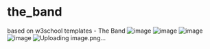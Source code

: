 # the_band
based on w3school templates - The Band
![image](https://user-images.githubusercontent.com/60055231/131676175-5e2c89e1-4b37-479d-a9e8-d3c64f5082c4.png)
![image](https://user-images.githubusercontent.com/60055231/131676651-d36e7e0c-d2a2-4d0e-8af8-11feecb2f9f7.png)
![image](https://user-images.githubusercontent.com/60055231/131676723-33170b79-5bb4-4c88-bf4a-39bd72c7469b.png)
![image](https://user-images.githubusercontent.com/60055231/131676766-40f24b32-22de-4ee4-be7c-eddd355ba721.png)
![Uploading image.png…]()

